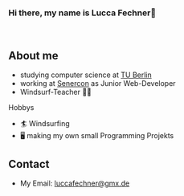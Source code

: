 ### Hi there, my name is Lucca Fechner👋

<br>

## About me
- studying computer science at [TU Berlin](https://www.tu.berlin/)
- working at [Senercon](https://www.senercon.de/) as Junior Web-Developer
- Windsurf-Teacher 👨‍🏫

Hobbys
- 🏄 Windsurfing 
- 🖥 making my own small Programming Projekts 

## Contact
- My Email: luccafechner@gmx.de
<!--
**LukyLucc/LukyLucc** is a ✨ _special_ ✨ repository because its `README.md` (this file) appears on your GitHub profile.

Here are some ideas to get you started:

- 🔭 I’m currently working on ...
- 🌱 I’m currently learning ...
- 👯 I’m looking to collaborate on ...
- 🤔 I’m looking for help with ...
- 💬 Ask me about ...
- 📫 How to reach me: ...
- 😄 Pronouns: ...
- ⚡ Fun fact: ...
-->

